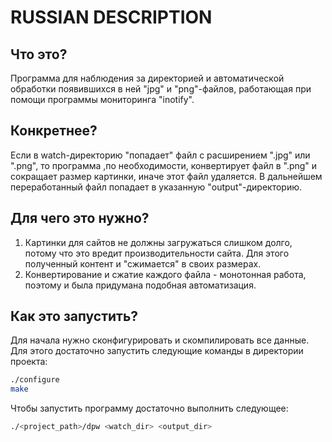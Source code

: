 # RUSSIAN DESCRIPTION
## Что это?
Программа для наблюдения за директорией и автоматической обработки появившихся в ней "jpg" и "png"-файлов, работающая при помощи программы мониторинга "inotify".
## Конкретнее?
Если в watch-директорию "попадает" файл с расширением ".jpg" или ".png", то программа ,по необходимости, конвертирует файл в ".png" и сокращает размер картинки, иначе этот файл удаляется. В дальнейшем переработанный файл попадает в указанную "output"-директорию.
## Для чего это нужно?
1.	Картинки для сайтов не должны загружаться слишком долго, потому что это вредит производительности сайта. Для этого полученный контент и "сжимается" в своих размерах.
2. Конвертирование и сжатие каждого файла - монотонная работа, поэтому и была придумана подобная автоматизация.
## Как это запустить?
Для начала нужно сконфигурировать и скомпилировать все данные. Для этого достаточно запустить следующие команды в директории проекта:
```bash
./configure
make
```
Чтобы запустить программу достаточно выполнить следующее:
```bash
./<project_path>/dpw <watch_dir> <output_dir>
```
